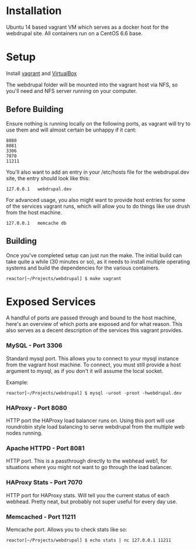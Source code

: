 Installation
=================

Ubuntu 14 based vagrant VM which serves as a docker host for the webdrupal site. All containers run on a CentOS 6.6 base.


# Setup
Install [vagrant](vagrantup.com/downloads.html) and [VirtualBox](https://www.virtualbox.org/wiki/Downloads)

The webdrupal folder will be mounted into the vagrant host via NFS, so you'll need and NFS server running on your computer.

## Before Building

Ensure nothing is running locally on the following ports, as vagrant will try to use them and will almost certain be unhappy if it cant:

    8080
    8081
    3306
    7070
    11211


You'll also want to add an entry in your /etc/hosts file for the webdrupal.dev site, the entry should look like this:
```
127.0.0.1   webdrupal.dev
```

For advanced usage, you also might want to provide host entries for some of the services vagrant runs, which will allow you to do things like use drush from the host machine.
```
127.0.0.1   memcache db
```

## Building

Once you've completed setup can just run the make. The initial build can take quite a while (30 minutes or so), as it needs to install multiple operating systems and build the dependencies for the various containers.

```
reactor[~/Projects/webdrupal] $ make vagrant
```


Exposed Services
=====================
A handful of ports are passed through and bound to the host machine, here's an overview of which ports are exposed and for what reason. This also serves as a decent description of the services this vagrant provides.

### MySQL - Port 3306
Standard mysql port. This allows you to connect to your mysql instance from the vagrant host machine. To connect, you must still provide a host argument to mysql, as if you don't it will assume the local socket.

Example:
```
reactor[~/Projects/webdrupal] $ mysql -uroot -proot -hwebdrupal.dev
```

### HAProxy - Port 8080
HTTP port the HAProxy load balancer runs on.  Using this port will use roundrobin style load balancing to serve webdrupal from the multiple web nodes running.

### Apache HTTPD - Port 8081
HTTP port. This is a passthrough directly to the webhead web1, for situations where you might not want to go through the load balancer.

### HAProxy Stats - Port  7070
HTTP port for HAProxy stats. Will tell you the current status of each webhead. Pretty neat, but probably not super useful for every day use.

### Memcached - Port 11211
Memcache port. Allows you to check stats like so:

```
reactor[~/Projects/webdrupal] $ echo stats | nc 127.0.0.1 11211
```

